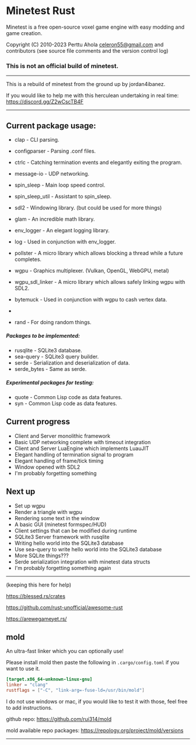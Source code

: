 # Minetest Rust
Minetest is a free open-source voxel game engine with easy modding and game creation.

Copyright (C) 2010-2023 Perttu Ahola celeron55@gmail.com and contributors (see source file comments and the version control log)

### **This is not an official build of minetest.**

-----

This is a rebuild of minetest from the ground up by jordan4ibanez.

If you would like to help me with this herculean undertaking in real time:
https://discord.gg/Z2wCscTB4F

-----

## Current package usage:
- clap - CLI parsing.
- configparser - Parsing .conf files.
- ctrlc - Catching termination events and elegantly exiting the program.
- message-io - UDP networking.
- spin_sleep - Main loop speed control.
- spin_sleep_util - Assistant to spin_sleep.
- sdl2 - Windowing library. (but could be used for more things)
- glam - An incredible math library.
- env_logger - An elegant logging library.
- log - Used in conjunction with env_logger.
- pollster - A micro library which allows blocking a thread while a future completes.

- wgpu - Graphics multiplexer. (Vulkan, OpenGL, WebGPU, metal)
- wgpu_sdl_linker - A micro library which allows safely linking wgpu with SDL2.
- bytemuck - Used in conjunction with wgpu to cash vertex data.
- 
- rand - For doing random things.

##### Packages to be implemented:
- rusqlite - SQLite3 database.
- sea-query - SQLite3 query builder.
- serde - Serialization and deserialization of data.
- serde_bytes - Same as serde.


##### Experimental packages for testing:
- quote - Common Lisp code as data features.
- syn - Common Lisp code as data features.

## Current progress

- Client and Server monolithic framework
- Basic UDP networking complete with timeout integration
- Client and Server LuaEngine which implements LuauJIT
- Elegant handling of termination signal to program
- Elegant handling of frame/tick timing
- Window opened with SDL2
- I'm probably forgetting something

## Next up
- Set up wgpu
- Render a triangle with wgpu 
- Rendering some text in the window
- A basic GUI (minetest formspec/HUD)
- Client settings that can be modified during runtime
- SQLite3 Server framework with rusqlite
- Writing hello world into the SQLite3 database
- Use sea-query to write hello world into the SQLite3 database
- More SQLite things???
- Serde serialization integration with minetest data structs
- I'm probably forgetting something again

-----

(keeping this here for help)

https://blessed.rs/crates

https://github.com/rust-unofficial/awesome-rust

https://arewegameyet.rs/

## mold
An ultra-fast linker which you can optionally use!

Please install mold then paste the following in `.cargo/config.toml` if you want to use it.
```toml
[target.x86_64-unknown-linux-gnu]
linker = "clang"
rustflags = ["-C", "link-arg=-fuse-ld=/usr/bin/mold"]
```

I do not use windows or mac, if you would like to test it with those, feel free to add instructions.

github repo: https://github.com/rui314/mold

mold available repo packages: https://repology.org/project/mold/versions

-----
